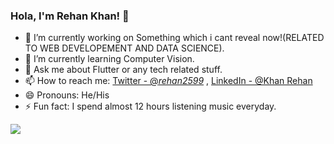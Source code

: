 


### Hola, I'm Rehan Khan! 👋

- 🔭 I’m currently working on Something which i cant reveal now!(RELATED TO WEB DEVELOPEMENT AND DATA SCIENCE).
- 🌱 I’m currently learning Computer Vision.
- 💬 Ask me about Flutter or any tech related stuff.
- 📫 How to reach me: [Twitter - @_rehan2599_](https://twitter.com/_rehan2599_) , [LinkedIn - @Khan Rehan](https://www.linkedin.com/in/rehan-khan2599/)
- 😄 Pronouns: He/His
- ⚡ Fun fact: I spend almost 12 hours listening music everyday.


<img src="https://github-readme-stats.vercel.app/api?username=khan-rehan&&show_icons=true&title_color=ffffff&icon_color=bb2acf&text_color=daf7dc&bg_color=191919">

<!--
**khan-rehan/khan-rehan** is a ✨ _special_ ✨ repository because its `README.md` (this file) appears on your GitHub profile.

Here are some ideas to get you started:

- 🔭 I’m currently working on ...
- 🌱 I’m currently learning ...
- 👯 I’m looking to collaborate on ...
- 🤔 I’m looking for help with ...
- 💬 Ask me about ...
- 📫 How to reach me: ...
- 😄 Pronouns: ...
- ⚡ Fun fact: ...


<p align="center"><img width=100% src="https://github.com/khan-rehan/khan-rehan/blob/master/assets/portfolio.png"></p>
-->
